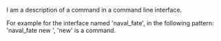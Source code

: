 I am a description of a command in a command line interface.

For example for the interface named 'naval_fate', in the following pattern: 'naval_fate new <ship>', 'new' is a command.